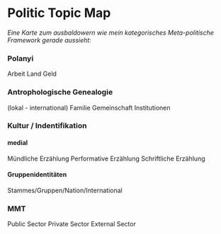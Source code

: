 # Politic Topic Map
*Eine Karte zum ausbaldowern wie mein kategorisches Meta-politische Framework gerade aussieht:* 


### Polanyi
Arbeit
Land 
Geld

### Antrophologische Genealogie
(lokal - international)
Familie
Gemeinschaft
Institutionen


### Kultur / Indentifikation
#### medial
Mündliche Erzählung
Performative Erzählung
Schriftliche Erzählung

#### Gruppenidentitäten
Stammes/Gruppen/Nation/International

### MMT

Public Sector
Private Sector
External Sector
